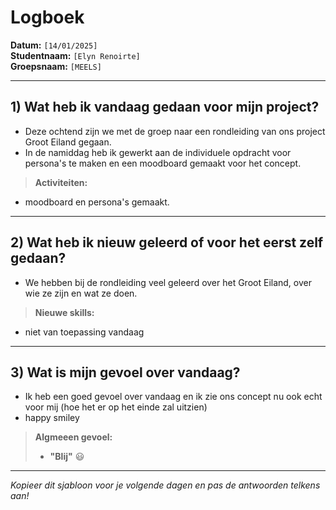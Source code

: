 # Logboek

**Datum:** `[14/01/2025]`  
**Studentnaam:** `[Elyn Renoirte]`  
**Groepsnaam:** `[MEELS]`

---

## 1) Wat heb ik vandaag gedaan voor mijn project?

- Deze ochtend zijn we met de groep naar een rondleiding van ons project Groot Eiland gegaan. 
- In de namiddag heb ik gewerkt aan de individuele opdracht voor persona's te maken en een moodboard gemaakt voor het concept.


> **Activiteiten:**  
- moodboard en persona's gemaakt.

---
## 2) Wat heb ik nieuw geleerd of voor het eerst zelf gedaan?

- We hebben bij de rondleiding veel geleerd over het Groot Eiland, over wie ze zijn en wat ze doen.

> **Nieuwe skills:**  
- niet van toepassing vandaag

---

## 3) Wat is mijn gevoel over vandaag?

- Ik heb een goed gevoel over vandaag en ik zie ons concept nu ook echt voor mij (hoe het er op het einde zal uitzien)
- happy smiley


> **Algmeeen gevoel:**  
> - **"Blij"** :smiley:  
> 

---

*Kopieer dit sjabloon voor je volgende dagen en pas de antwoorden telkens aan!*
